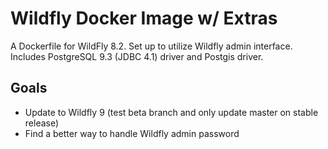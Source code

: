 # Wildfly Docker Image w/ Extras
A Dockerfile for WildFly 8.2. Set up to utilize Wildfly admin interface. Includes PostgreSQL 9.3 (JDBC 4.1) driver and Postgis driver. 

## Goals
- Update to Wildfly 9 (test beta branch and only update master on stable release)
- Find a better way to handle Wildfly admin password
